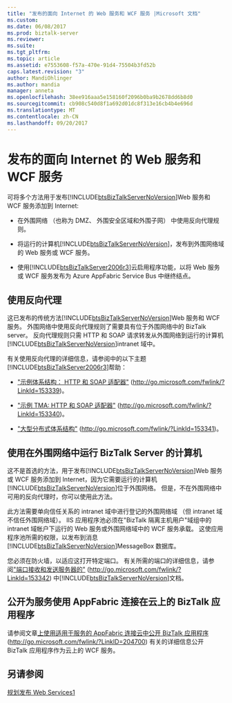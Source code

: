 ```yaml
---
title: "发布的面向 Internet 的 Web 服务和 WCF 服务 |Microsoft 文档"
ms.custom: 
ms.date: 06/08/2017
ms.prod: biztalk-server
ms.reviewer: 
ms.suite: 
ms.tgt_pltfrm: 
ms.topic: article
ms.assetid: e7553608-f57a-470e-91d4-75504b3fd52b
caps.latest.revision: "3"
author: MandiOhlinger
ms.author: mandia
manager: anneta
ms.openlocfilehash: 38ee916aaa5e158160f2096b0ba9b2678dd6b8d0
ms.sourcegitcommit: cb908c540d8f1a692d01dc8f313e16cb4b4e696d
ms.translationtype: MT
ms.contentlocale: zh-CN
ms.lasthandoff: 09/20/2017
---
```

# <a name="publishing-internet-facing-web-services-and-wcf-services"></a>发布的面向 Internet 的 Web 服务和 WCF 服务
可将多个方法用于发布[!INCLUDE[btsBizTalkServerNoVersion](../includes/btsbiztalkservernoversion-md.md)]Web 服务和 WCF 服务添加到 Internet:  
  
-   在外围网络 （也称为 DMZ、 外围安全区域和外围子网） 中使用反向代理规则。  
  
-   将运行的计算机[!INCLUDE[btsBizTalkServerNoVersion](../includes/btsbiztalkservernoversion-md.md)]，发布到外围网络域的 Web 服务或 WCF 服务。  
  
-   使用[!INCLUDE[btsBizTalkServer2006r3](../includes/btsbiztalkserver2006r3-md.md)]云启用程序功能，以将 Web 服务或 WCF 服务发布为 Azure AppFabric Service Bus 中继终结点。  
  
## <a name="using-a-reverse-proxy"></a>使用反向代理  
 这已发布的传统方法[!INCLUDE[btsBizTalkServerNoVersion](../includes/btsbiztalkservernoversion-md.md)]Web 服务和 WCF 服务。 外围网络中使用反向代理规则了需要具有位于外围网络中的 BizTalk server。 反向代理规则只需 HTTP 和 SOAP 请求转发从外围网络到运行的计算机[!INCLUDE[btsBizTalkServerNoVersion](../includes/btsbiztalkservernoversion-md.md)]intranet 域中。  
  
 有关使用反向代理的详细信息，请参阅中的以下主题[!INCLUDE[btsBizTalkServer2006r3](../includes/btsbiztalkserver2006r3-md.md)]帮助：  
  
-   ["示例体系结构： HTTP 和 SOAP 适配器"](http://go.microsoft.com/fwlink/?LinkId=153339) (http://go.microsoft.com/fwlink/?LinkId=153339)。  
  
-   ["示例 TMA: HTTP 和 SOAP 适配器"](http://go.microsoft.com/fwlink/?LinkId=153340) (http://go.microsoft.com/fwlink/?LinkId=153340)。  
  
-   ["大型分布式体系结构"](http://go.microsoft.com/fwlink/?LinkId=153341) (http://go.microsoft.com/fwlink/?LinkId=153341)。  
  
## <a name="using-computers-running-biztalk-server-in-the-perimeter-network"></a>使用在外围网络中运行 BizTalk Server 的计算机  
 这不是首选的方法，用于发布[!INCLUDE[btsBizTalkServerNoVersion](../includes/btsbiztalkservernoversion-md.md)]Web 服务或 WCF 服务添加到 Internet，因为它需要运行的计算机[!INCLUDE[btsBizTalkServerNoVersion](../includes/btsbiztalkservernoversion-md.md)]位于外围网络。 但是，不在外围网络中可用的反向代理时，你可以使用此方法。  
  
 此方法需要单向信任关系的 intranet 域中进行登记的外围网络域 （但 intranet 域不信任外围网络域）。 IIS 应用程序池必须在"BizTalk 隔离主机用户"域组中的 intranet 域帐户下运行的 Web 服务或外围网络域中的 WCF 服务承载。 这使应用程序池所需的权限，以发布到消息[!INCLUDE[btsBizTalkServerNoVersion](../includes/btsbiztalkservernoversion-md.md)]MessageBox 数据库。  
  
 您必须在防火墙，以适应这打开特定端口。 有关所需的端口的详细信息，请参阅["端口接收和发送服务器的"](http://go.microsoft.com/fwlink/?LinkId=153342) (http://go.microsoft.com/fwlink/?LinkId=153342) 中[!INCLUDE[btsBizTalkServerNoVersion](../includes/btsbiztalkservernoversion-md.md)]文档。  
  
## <a name="exposing-biztalk-applications-on-the-cloud-using-appfabric-connect-for-services"></a>公开为服务使用 AppFabric 连接在云上的 BizTalk 应用程序  
 请参阅文章[上使用适用于服务的 AppFabric 连接云中公开 BizTalk 应用程序](http://go.microsoft.com/fwlink/?LinkID=204700)(http://go.microsoft.com/fwlink/?LinkID=204700) 有关的详细信息公开 BizTalk 应用程序作为云上的 WCF 服务。  
  
## <a name="see-also"></a>另请参阅  
 [规划发布 Web Services1](../technical-guides/planning-for-publishing-web-services1.md)